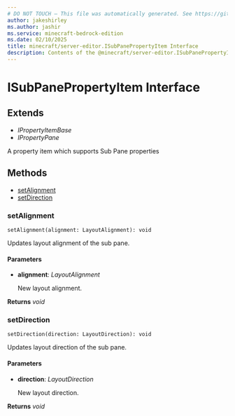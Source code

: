 ```yaml
---
# DO NOT TOUCH — This file was automatically generated. See https://github.com/mojang/minecraftapidocsgenerator to modify descriptions, examples, etc.
author: jakeshirley
ms.author: jashir
ms.service: minecraft-bedrock-edition
ms.date: 02/10/2025
title: minecraft/server-editor.ISubPanePropertyItem Interface
description: Contents of the @minecraft/server-editor.ISubPanePropertyItem class.
---
```

# ISubPanePropertyItem Interface

## Extends
- *IPropertyItemBase*
- *IPropertyPane*

A property item which supports Sub Pane properties

## Methods
- [setAlignment](#setalignment)
- [setDirection](#setdirection)

### **setAlignment**
`
setAlignment(alignment: LayoutAlignment): void
`

Updates layout alignment of the sub pane.

#### **Parameters**
- **alignment**: *LayoutAlignment*
  
  New layout alignment.

**Returns** *void*

### **setDirection**
`
setDirection(direction: LayoutDirection): void
`

Updates layout direction of the sub pane.

#### **Parameters**
- **direction**: *LayoutDirection*
  
  New layout direction.

**Returns** *void*
